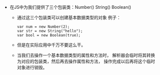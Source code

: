 - 在JS中为我们提供了三个包装类：Number() String() Boolean() 
	- 通过这三个包装类可以创建基本数据类型的对象
	例子：
		```
		var num = new Number(2);
		var str = new String("hello");
		var bool = new Boolean(true);
		```
	- 但是在实际应用中千万不要这么干。
	
	- 当我们去操作一个基本数据类型的属性和方法时，
		解析器会临时将其转换为对应的包装类，然后再去操作属性和方法，
		操作完成以后再将这个临时对象进行销毁。

			
		
		